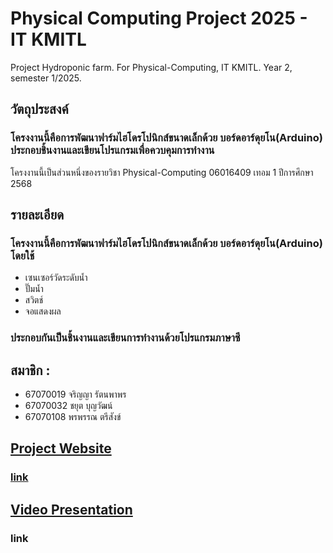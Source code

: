 # Physical Computing Project 2025 - IT KMITL
Project Hydroponic farm. For Physical-Computing, IT KMITL. Year 2, semester 1/2025.

## วัตถุประสงค์
### โครงงานนี้คือการพัฒนาฟาร์มไฮโดรโปนิกส์ขนาดเล็กด้วย บอร์ดอาร์ดุยโน(Arduino) ประกอบชิ้นงานและเขียนโปรแกรมเพื่อควบคุมการทำงาน
โครงงานนี้เป็นส่วนหนึ่งของรายวิชา Physical-Computing 06016409
เทอม 1 ปีการศึกษา 2568

## รายละเอียด
### โครงงานนี้คือการพัฒนาฟาร์มไฮโดรโปนิกส์ขนาดเล็กด้วย บอร์ดอาร์ดุยโน(Arduino) โดยใช้
  - เซนเซอร์วัดระดับน้ำ 
  - ปั๊มน้ำ 
  - สวิตช์ 
  - จอแสดงผล 
### ประกอบกันเป็นชิ้นงานและเขียนการทำงานด้วยโปรแกรมภาษาซี

## สมาชิก : 
  - 67070019 จริญญา รัตนพาพร
  - 67070032 ชยุต บุญวัฒน์    
  - 67070108 พรพรรณ ตรีสังข์ 

## <ins>Project Website</ins>
### [link](https://tyf-phycom-project.github.io/)

## <ins>Video Presentation</ins>
### link



